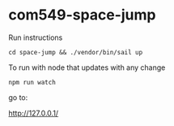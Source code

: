 # com549-space-jump

Run instructions 

```
cd space-jump && ./vendor/bin/sail up
```

To run with node that updates with any change
```
npm run watch
```
go to: 

http://127.0.0.1/
